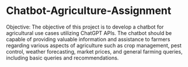 # Chatbot-Agriculture-Assignment

Objective: The objective of this project is to develop a chatbot for agricultural use cases utilizing ChatGPT APIs. The chatbot should be capable of providing valuable information and assistance to farmers regarding various aspects of agriculture such as crop management, pest control, weather forecasting, market prices, and general farming queries, including basic queries and recommendations.
